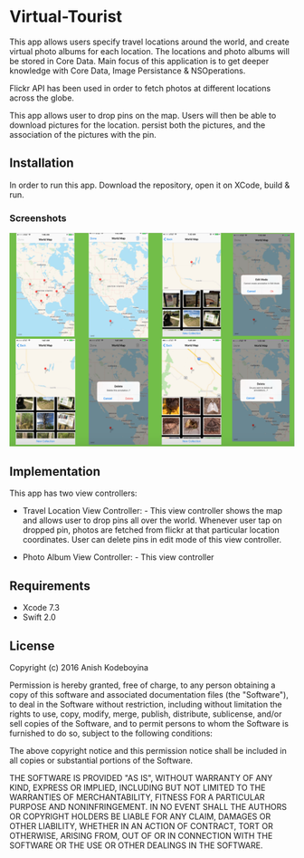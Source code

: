 # Virtual-Tourist
This app allows users specify travel locations around the world, and create virtual photo albums for each location. The locations and photo albums will be stored in Core Data. Main focus of this application is to get deeper knowledge with Core Data, Image Persistance & NSOperations.

Flickr API has been used in order to fetch photos at different locations across the globe. 

This app allows user to drop pins on the map.
Users will then be able to download pictures for the location.
persist both the pictures, and the association of the pictures with the pin.



## Installation
In order to run this app. Download the repository, open it on XCode, build & run.


### Screenshots
![alt tag](https://github.com/kak2008/Virtual-Tourist/blob/master/Screenshots/virtual-Tourist%20screen%20shot.png)

## Implementation
This app has two view controllers:
* Travel Location View Controller: - This view controller shows the map and allows user to drop pins all over the world. Whenever user tap on dropped pin, photos are fetched from flickr at that particular location coordinates. User can delete pins in edit mode of this view controller.

* Photo Album View Controller: - This view controller 



## Requirements
* Xcode 7.3
* Swift 2.0

## License
Copyright (c) 2016 Anish Kodeboyina

Permission is hereby granted, free of charge, to any person obtaining a copy of this software and associated documentation files (the "Software"), to deal in the Software without restriction, including without limitation the rights to use, copy, modify, merge, publish, distribute, sublicense, and/or sell copies of the Software, and to permit persons to whom the Software is furnished to do so, subject to the following conditions:

The above copyright notice and this permission notice shall be included in all copies or substantial portions of the Software.

THE SOFTWARE IS PROVIDED "AS IS", WITHOUT WARRANTY OF ANY KIND, EXPRESS OR IMPLIED, INCLUDING BUT NOT LIMITED TO THE WARRANTIES OF MERCHANTABILITY, FITNESS FOR A PARTICULAR PURPOSE AND NONINFRINGEMENT. IN NO EVENT SHALL THE AUTHORS OR COPYRIGHT HOLDERS BE LIABLE FOR ANY CLAIM, DAMAGES OR OTHER LIABILITY, WHETHER IN AN ACTION OF CONTRACT, TORT OR OTHERWISE, ARISING FROM, OUT OF OR IN CONNECTION WITH THE SOFTWARE OR THE USE OR OTHER DEALINGS IN THE SOFTWARE.
